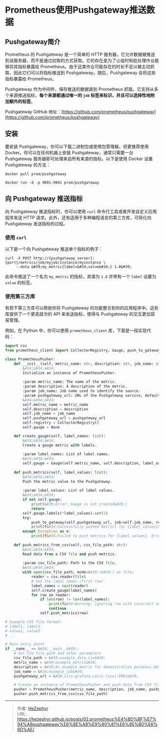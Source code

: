 # Prometheus使用Pushgateway推送数据

## Pushgateway简介

Prometheus 的 Pushgateway 是一个简单的 HTTP 服务器，它允许数据被推送到该服务器，而不是通过拉取的方式获取。它的存在是为了让临时和批处理作业能够将其指标暴露给 Prometheus。由于这类作业可能存在的时长不足以被主动抓取，因此它们可以将指标推送到 Pushgateway。随后，Pushgateway 会将这些指标暴露给 Prometheus。

Pushgateway 作为中间件，保存推送的数据直到 Prometheus 抓取。它支持从多个来源推送指标，**每个来源都通过唯一的 `job` 标签来标识，并且可以选择性地附加额外的标签**。

Pushgateway GitHub 地址：[https://github.com/prometheus/pushgateway](https://github.com/prometheus/pushgateway)

## 安装

要安装 Pushgateway，你可以下载二进制包或使用包管理器，但更推荐使用 Docker。你可以在任何机器上安装 Pushgateway，通常只需要一台 Pushgateway 服务器即可处理来自所有来源的指标。以下是使用 Docker 设置 Pushgateway 的方法：

```shell
docker pull prom/pushgateway

docker run -d -p 9091:9091 prom/pushgateway
```

## 向 Pushgateway 推送指标

向 Pushgateway 推送指标时，你可以使用 `curl` 命令行工具或者开发自定义应用程序发送 HTTP 请求。此外，还有适用于多种编程语言的第三方库，可简化向 Pushgateway 发送指标的过程。

### 使用 `curl`

以下是一个向 Pushgateway 推送单个指标的例子：

```shell
curl -X POST http://{pushgateway_server}:{port}/metrics/job/myjob/instance/myinstance \
     --data &#39;my_metric{label=&#34;value&#34;} 1.0&#39;
```

此命令推送了一个名为 `my_metric` 的指标，其值为 `1.0` 并带有一个 `label` 设置为 `value` 的标签。

### 使用第三方库

有若干第三方库可以帮助你将 Pushgateway 的功能整合到你的应用程序中。这些库提供了一个更高层次的 API 来发送指标，使得与 Pushgateway 的交互更加容易管理。

例如，在 Python 中，你可以使用 `prometheus_client` 库，下面是一段实现代码：
```python
import csv
from prometheus_client import CollectorRegistry, Gauge, push_to_gateway

class PrometheusPusher:
    def __init__(self, metric_name: str, description: str, job_name: str, pushgateway_url: str = &#39;localhost:9091&#39;):
        &#34;&#34;&#34;
        Initialize an instance of PrometheusPusher.
        
        :param metric_name: The name of the metric.
        :param description: A description of the metric.
        :param job_name: Job name used to identify the source.
        :param pushgateway_url: URL of the Pushgateway service, default is localhost:9091.
        &#34;&#34;&#34;
        self.metric_name = metric_name
        self.description = description
        self.job_name = job_name
        self.pushgateway_url = pushgateway_url
        self.registry = CollectorRegistry()
        self.gauge = None

    def create_gauge(self, label_names: list):
        &#34;&#34;&#34;
        Create a gauge metric with labels.
        
        :param label_names: List of label names.
        &#34;&#34;&#34;
        self.gauge = Gauge(self.metric_name, self.description, label_names, registry=self.registry)
    
    def push_metrics(self, label_values: list):
        &#34;&#34;&#34;
        Push the metric value to the Pushgateway.
        
        :param label_values: List of label values.
        &#34;&#34;&#34;
        if not self.gauge:
            print(&#39;Error: Gauge is not created&#39;)
            return
        self.gauge.labels(*label_values).set(1)
        try:
            push_to_gateway(self.pushgateway_url, job=self.job_name, registry=self.registry)
            print(f&#39;Successfully pushed metrics for {label_values}&#39;)
        except Exception as e:
            print(f&#39;Failed to push metrics for {label_values}. Error: {e}&#39;)
    
    def push_metrics_from_csv(self, csv_file_path: str):
        &#34;&#34;&#34;
        Read data from a CSV file and push metrics.
        
        :param csv_file_path: Path to the CSV file.
        &#34;&#34;&#34;
        with open(csv_file_path, mode=&#39;r&#39;) as file:
            reader = csv.reader(file)
            # Get the label names (first row)
            label_names = next(reader)
            self.create_gauge(label_names)
            for row in reader:
                if len(row) != len(label_names):
                    print(f&#34;Warning: Ignoring row with incorrect number of columns: {row}&#34;)
                    continue
                self.push_metrics(row)

# Example CSV file format:
# label1, label2
# value1, value2
# ...

# Main entry point
if __name__ == &#39;__main__&#39;:
    # Set CSV file path and other parameters
    csv_file_path = &#39;example_data.csv&#39;
    metric_name = &#39;example_metric&#39;
    description = &#39;An example metric for demonstration purposes.&#39;
    job_name = &#34;example_job&#34;
    pushgateway_url = &#39;slcx-grafana.calix.local:9091&#39;

    # Create an instance of PrometheusPusher and push data from CSV file
    pusher = PrometheusPusher(metric_name, description, job_name, pushgateway_url)
    pusher.push_metrics_from_csv(csv_file_path)
```

---

> 作者: [HeZephyr](https://github.com/HeZephyr)  
> URL: https://hezephyr.github.io/posts/02.prometheus%E4%BD%BF%E7%94%A8pushgateway%E6%8E%A8%E9%80%81%E6%95%B0%E6%8D%AE/  

